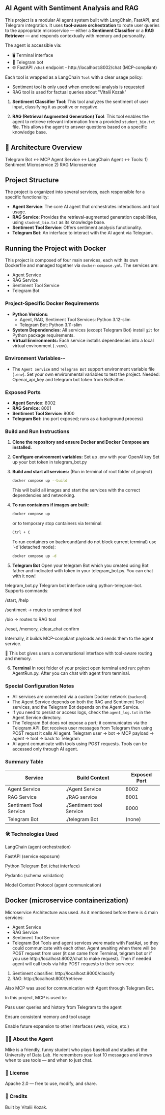 ## AI Agent with Sentiment Analysis and RAG

This project is a modular AI agent system built with LangChain, FastAPI, and Telegram integration. It uses **tool-aware orchestration** to route user queries to the appropriate microservice — either a **Sentiment Classifier** or a **RAG Retriever** — and responds contextually with memory and personality.

The agent is accessible via:
- 🖥️ Terminal interface
- 📱 Telegram bot
- 🌐 FastAPI `/chat` endpoint - http://localhost:8002/chat (MCP-compliant)

Each tool is wrapped as a LangChain `Tool` with a clear usage policy:
- Sentiment tool is only used when emotional analysis is requested
- RAG tool is used for factual queries about "Vitalii Kozak"

1.  **Sentiment Classifier Tool**: This tool analyzes the sentiment of user input, classifying it as positive or negative.

2.  **RAG (Retrieval Augmented Generation) Tool**: This tool enables the agent to retrieve relevant information from a provided `student_bio.txt` file. This allows the agent to answer questions based on a specific knowledge base.

## 🧩 Architecture Overview

Telegram Bot ↔ MCP Agent Service ↔ LangChain Agent ↔ Tools: 1) Sentiment Microservice 2) RAG Microservice

## Project Structure

The project is organized into several services, each responsible for a specific functionality:

-   **Agent Service**: The core AI agent that orchestrates interactions and tool usage.
-   **RAG Service**: Provides the retrieval-augmented generation capabilities, using `student_bio.txt` as its knowledge base.
-   **Sentiment Tool Service**: Offers sentiment analysis functionality.
-   **Telegram Bot**: An interface to interact with the AI agent via Telegram.

## Running the Project with Docker

This project is composed of four main services, each with its own Dockerfile and managed together via `docker-compose.yml`. The services are:
- Agent Service
- RAG Service
- Sentiment Tool Service
- Telegram Bot

### Project-Specific Docker Requirements
- **Python Versions:**
  - Agent, RAG, Sentiment Tool Services: Python 3.12-slim
  - Telegram Bot: Python 3.11-slim
- **System Dependencies:** All services (except Telegram Bot) install `git` for Python package requirements.
- **Virtual Environments:** Each service installs dependencies into a local virtual environment (`.venv`).

### Environment Variables--
- The `Agent Service` and `Telegram Bot` support environment variable file (`.env`). Set your own environmental variables to test the project. Needed: Openai_api_key and telegram bot token from BotFather.

### Exposed Ports
- **Agent Service:** 8002
- **RAG Service:** 8001
- **Sentiment Tool Service:** 8000
- **Telegram Bot:** (no port exposed; runs as a background process)

### Build and Run Instructions
1. **Clone the repository and ensure Docker and Docker Compose are installed.**
2. **Configure environment variables:**
Set up .env with your OpenAI key
Set up your bot token in telegram_bot.py 
   
4. **Build and start all services:**
   (Run in terminal of root folder of project)
   ```sh
   docker compose up --build
   ```
   This will build all images and start the services with the correct dependencies and networking.

6. **To run containers if images are built:**

    ```sh
   docker compose up 
   ```
    or to temporary stop containers via terminal:
   ```sh
   Ctrl + C 
   ```
   To run containers on backround(and do not block current terminal) use '-d'(detached mode):
   ```sh
   docker compose up -d
   ```
7. **Telegram Bot**
   Open your telegram Bot which you created using Bot father and indicated with token in your telegram_bot.py. You can chat with it now!

telegram_bot.py
Telegram bot interface using python-telegram-bot. Supports commands:

/start, /help

/sentiment <text> → routes to sentiment tool

/bio <query> → routes to RAG tool

/reset, /memory, /clear_chat confirm

Internally, it builds MCP-compliant payloads and sends them to the agent service.

🧠 This bot gives users a conversational interface with tool-aware routing and memory.

6. **Terminal**
   In root folder of your project open terminal and run: pyhon AgentRun.py. After you can chat with agent from terminal.
   
   
   

### Special Configuration Notes
- All services are connected via a custom Docker network (`backend`).
- The Agent Service depends on both the RAG and Sentiment Tool services, and the Telegram Bot depends on the Agent Service.
- If you need to persist or access logs, check the `agent_log.txt` in the Agent Service directory.
- The Telegram Bot does not expose a port; it communicates via the Telegram API. Bot receives user messages from Telegram then using POST requst it calls AI agent.
Telegram user → bot → MCP payload → agent → tool → back to Telegram 
- AI agent comunicate with tools using POST requests. Tools can be accessed only through AI agent.
  

### Summary Table
| Service                  | Build Context                | Exposed Port |
|--------------------------|-----------------------------|--------------|
| Agent Service            | ./Agent Service             | 8002         |
| RAG Service              | ./RAG service               | 8001         |
| Sentiment Tool Service   | ./Sentiment tool Service    | 8000         |
| Telegram Bot             | ./telegram Bot              | (none)       |


### 🛠 Technologies Used
LangChain (agent orchestration)

FastAPI (service exposure)

Python Telegram Bot (chat interface)

Pydantic (schema validation)

Model Context Protocol (agent communication)

Docker (microservice containerization)
----------------------------------------------------------------------------------------------------------------------------

Microservice Architecture was used. As it mentioned before there is 4 main services: 
- Agent Service
- RAG Service
- Sentiment Tool Service
- Telegram Bot
Tools and agent services were made with FastApi, so they could communicate with each other.
Agent awaiting when there will be POST request from user (it can came from Terminal, telgram bot or if you use http://localhost:8002/chat to make request). Then if needed agent will call tools via http POST requests to their services:
1) Sentiment classifier: http://localhost:8000/classify
2) RAG: http://localhost:8001/retrieve

Also MCP was used for communication with Agent through Telegram Bot.

In this project, MCP is used to:

Pass user queries and history from Telegram to the agent

Ensure consistent memory and tool usage

Enable future expansion to other interfaces (web, voice, etc.)

### 🧑‍🎓 About the Agent
Mike is a friendly, funny student who plays baseball and studies at the University of Data Lab. He remembers your last 10 messages and knows when to use tools — and when to just chat.

### 📄 License
Apache 2.0 — free to use, modify, and share.

### 🙌 Credits
Built by Vitalii Kozak.
